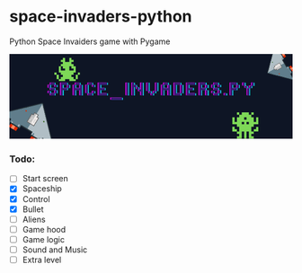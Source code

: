 # space-invaders-python
Python Space Invaiders game with Pygame   

![header](https://raw.githubusercontent.com/daniilshat/space-invaders-python/main/resources_md/header.png)   

### Todo:
- [ ] Start screen   
- [x] Spaceship
- [x] Control
- [x] Bullet 
- [ ] Aliens
- [ ] Game hood
- [ ] Game logic
- [ ] Sound and Music
- [ ] Extra level